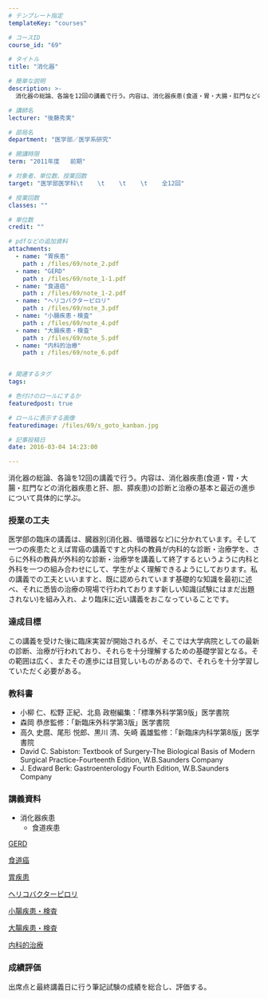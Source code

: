 ```yaml
---
# テンプレート指定
templateKey: "courses"

# コースID
course_id: "69"

# タイトル
title: "消化器"

# 簡単な説明
description: >-
  消化器の総論、各論を12回の講義で行う。内容は、消化器疾患(食道・胃・大腸・肛門などの消化器疾患と肝、胆、膵疾患)の診断と治療の基本と最近の進歩について具体的に学ぶ。...

# 講師名
lecturer: "後藤秀実"

# 部局名
department: "医学部／医学系研究"

# 開講時限
term: "2011年度	前期"

# 対象者、単位数、授業回数
target: "医学部医学科\t    \t    \t    \t    全12回"

# 授業回数
classes: ""

# 単位数
credit: ""

# pdfなどの追加資料
attachments: 
  - name: "胃疾患" 
    path : /files/69/note_2.pdf
  - name: "GERD" 
    path : /files/69/note_1-1.pdf
  - name: "食道癌" 
    path : /files/69/note_1-2.pdf
  - name: "ヘリコバクターピロリ" 
    path : /files/69/note_3.pdf
  - name: "小腸疾患・検査" 
    path : /files/69/note_4.pdf
  - name: "大腸疾患・検査" 
    path : /files/69/note_5.pdf
  - name: "内科的治療" 
    path : /files/69/note_6.pdf


# 関連するタグ
tags:

# 色付けのロールにするか
featuredpost: true

# ロールに表示する画像
featuredimage: /files/69/s_goto_kanban.jpg

# 記事投稿日
date: 2016-03-04 14:23:00

---
```

消化器の総論、各論を12回の講義で行う。内容は、消化器疾患(食道・胃・大腸・肛門などの消化器疾患と肝、胆、膵疾患)の診断と治療の基本と最近の進歩について具体的に学ぶ。
### 授業の工夫 

医学部の臨床の講義は、臓器別(消化器、循環器など)に分かれています。そして一つの疾患たとえば胃癌の講義ですと内科の教員が内科的な診断・治療学を、さらに外科の教員が外科的な診断・治療学を講義して終了するというように内科と外科を一つの組み合わせにして、学生がよく理解できるようにしております。私の講義での工夫といいますと、既に認められています基礎的な知識を最初に述べ、それに悉皆の治療の現場で行われております新しい知識(試験にはまだ出題されない)を組み入れ、より臨床に近い講義をおこなっていることです。

### 達成目標

この講義を受けた後に臨床実習が開始されるが、そこでは大学病院としての最新の診断、治療が行われており、それらを十分理解するための基礎学習となる。その範囲は広く、またその進歩には目覚しいものがあるので、それらを十分学習していただく必要がある。 

### 教科書

  * 小柳 仁、松野 正紀、北島 政樹編集：「標準外科学第9版」医学書院
  * 森岡 恭彦監修：「新臨床外科学第3版」医学書院
  * 高久 史麿、尾形 悦郎、黒川 清、矢崎 義雄監修：「新臨床内科学第8版」医学書院
  * David C. Sabiston: Textbook of Surgery-The Biological Basis of Modern Surgical Practice-Fourteenth Edition, W.B.Saunders Company
  * J. Edward Berk: Gastroenterology Fourth Edition, W.B.Saunders Company

### 講義資料

  * 消化器疾患
      * 食道疾患

[GERD](/files/69/note_1-1.pdf) 

[食道癌](/files/69/note_1-2.pdf) 

[胃疾患](/files/69/note_2.pdf) 

[ヘリコバクターピロリ](/files/69/note_3.pdf) 

[小腸疾患・検査](/files/69/note_4.pdf) 

[大腸疾患・検査](/files/69/note_5.pdf) 

[内科的治療](/files/69/note_6.pdf) 

### 成績評価

出席点と最終講義日に行う筆記試験の成績を総合し、評価する。

